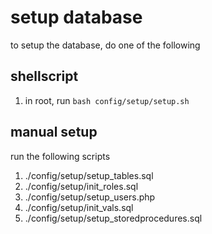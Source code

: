 # setup database
to setup the database, do one of the following
## shellscript
1. in root, run ```bash config/setup/setup.sh```
## manual setup
run the following scripts
1. ./config/setup/setup_tables.sql
2. ./config/setup/init_roles.sql
3. ./config/setup/setup_users.php
4. ./config/setup/init_vals.sql
5. ./config/setup/setup_storedprocedures.sql

